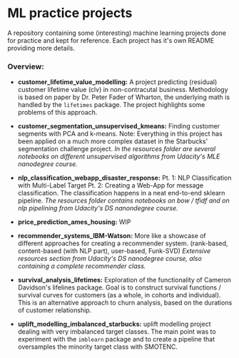 # ML practice projects

A repository containing some (interesting) machine learning projects done for practice and kept for reference.
Each project has it's own README providing more details.

### Overview:

- **customer_lifetime_value_modelling:**  A project predicting (residual) customer lifetime value (clv) in non-contracutal business.
  Methodology is based on paper by Dr. Peter Fader of Wharton, the underlying math is handled by the `lifetimes` package. The project highlights some problems of this approach.

- **customer_segmentation_unsupervised_kmeans:** Finding customer segments with PCA and k-means. Note: Everything in this
  project has been applied on a much more complex dataset in the Starbucks' segmentation challenge project.
  _In the resources folder are several notebooks on different unsupervised algorithms from Udacity's MLE nanodegree course._

- **nlp_classification_webapp_disaster_response:** Pt. 1: NLP Classification with Multi-Label Target Pt. 2: Creating a Web-App
  for message classification. The classification happens in a neat end-to-end sklearn pipeline.
  _The resources folder contains notebooks on bow / tfidf and on nlp pipelining from Udacity's DS nanondegree course._

- **price_prediction_ames_housing:** WIP

- **recommender_systems_IBM-Watson:** More like a showcase of different approaches for creating a recommender system. (rank-based, content-based (with NLP part), user-based, Funk-SVD) 
  _Extensive resources section from Udacity's DS nanodegree course, also containing a complete recommender class._
 
- **survival_analysis_lifetimes:** Exploration of the functionality of Cameron Davidson's lifelines package. Goal is to construct survival functions / survival curves for customers (as a whole, in cohorts and individual). This is an alternative approach to churn analysis, based on the durations of customer relationship.

- **uplift_modelling_imbalanced_starbucks:** uplift modelling project dealing with very imbalanced target classes. The main point 
  was to experiment with the `imblearn` package and to create a pipeline that oversamples the minority target class with SMOTENC.
